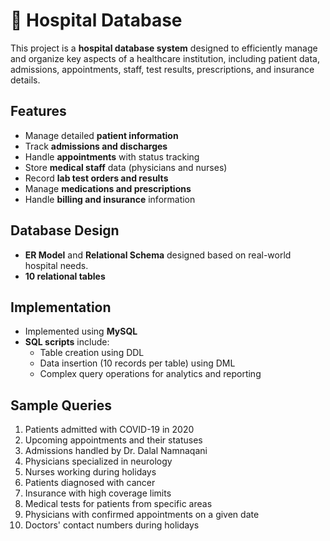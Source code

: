 # 🏥 Hospital Database

This project is a **hospital database system** designed to efficiently manage and organize key aspects of a healthcare institution, including patient data, admissions, appointments, staff, test results, prescriptions, and insurance details.

## Features

- Manage detailed **patient information**
- Track **admissions and discharges**
- Handle **appointments** with status tracking
- Store **medical staff** data (physicians and nurses)
- Record **lab test orders and results**
- Manage **medications and prescriptions**
- Handle **billing and insurance** information

## Database Design

- **ER Model** and **Relational Schema** designed based on real-world hospital needs.
- **10 relational tables** 

## Implementation

- Implemented using **MySQL**
- **SQL scripts** include:
  - Table creation using DDL
  - Data insertion (10 records per table) using DML
  - Complex query operations for analytics and reporting

## Sample Queries

1. Patients admitted with COVID-19 in 2020  
2. Upcoming appointments and their statuses  
3. Admissions handled by Dr. Dalal Namnaqani  
4. Physicians specialized in neurology  
5. Nurses working during holidays  
6. Patients diagnosed with cancer  
7. Insurance with high coverage limits  
8. Medical tests for patients from specific areas  
9. Physicians with confirmed appointments on a given date  
10. Doctors' contact numbers during holidays  
